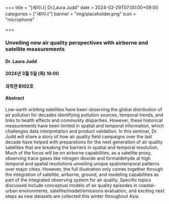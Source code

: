 +++
title = "[세미나] Dr.Laura Judd"
date = 2024-02-29T07:00:00+09:00
categories = ["세미나"]
banner = "img/placeholder.png"
icon = "microphone"

+++
### Unveiling new air quality perspectives with airborne and satellite measurements

#### Dr. Laura Judd

#### 2024년 3월 5일 (화) 16:00

#### 과학관 B102호

#### Abstract
Low-earth orbiting satellites have been observing the global distribution of air pollution for decades identifying pollution sources, temporal trends, and links to health effects and community disparities. However, these historical measurements have been limited in spatial and temporal information, which challenges data interpretation and product validation. In this seminar, Dr. Judd will share a story of how air quality field campaigns over the last decade have helped with preparations for the next generation of air quality satellites that are breaking the barriers in spatial and temporal resolution. Much of the focus will be on airborne capabilities, as a satellite proxy, observing trace gases like nitrogen dioxide and formaldehyde at high temporal and spatial resolutions unveiling unique spatiotemporal patterns over major cities. However, the full illustration only comes together through the integration of satellite, airborne, ground, and modeling capabilities as part of the integrated observing system for air quality. Specific topics discussed include conceptual models of air quality episodes in coastal-urban environments, satellite/model/emissions evaluation, and exciting next steps as new datasets are collected this winter throughout Asia.

